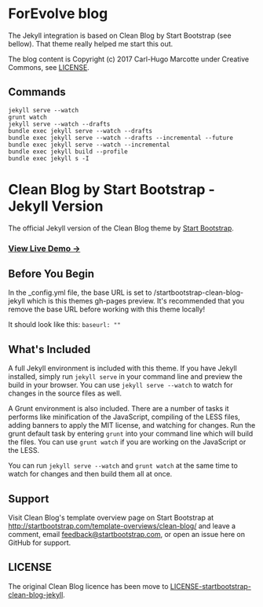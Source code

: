 # ForEvolve blog

The Jekyll integration is based on Clean Blog by Start Bootstrap (see bellow). That theme really helped me start this out.

The blog content is Copyright (c) 2017 Carl-Hugo Marcotte under Creative Commons, see [LICENSE](LICENSE).

## Commands

```
jekyll serve --watch
grunt watch
jekyll serve --watch --drafts
bundle exec jekyll serve --watch --drafts
bundle exec jekyll serve --watch --drafts --incremental --future
bundle exec jekyll serve --watch --incremental
bundle exec jekyll build --profile
bundle exec jekyll s -I
```

# Clean Blog by Start Bootstrap - Jekyll Version

The official Jekyll version of the Clean Blog theme by [Start Bootstrap](http://startbootstrap.com/).

### [View Live Demo &rarr;](http://blackrockdigital.github.io/startbootstrap-clean-blog-jekyll/)

## Before You Begin

In the \_config.yml file, the base URL is set to /startbootstrap-clean-blog-jekyll which is this themes gh-pages preview. It's recommended that you remove the base URL before working with this theme locally!

It should look like this:
`baseurl: ""`

## What's Included

A full Jekyll environment is included with this theme. If you have Jekyll installed, simply run `jekyll serve` in your command line and preview the build in your browser. You can use `jekyll serve --watch` to watch for changes in the source files as well.

A Grunt environment is also included. There are a number of tasks it performs like minification of the JavaScript, compiling of the LESS files, adding banners to apply the MIT license, and watching for changes. Run the grunt default task by entering `grunt` into your command line which will build the files. You can use `grunt watch` if you are working on the JavaScript or the LESS.

You can run `jekyll serve --watch` and `grunt watch` at the same time to watch for changes and then build them all at once.

## Support

Visit Clean Blog's template overview page on Start Bootstrap at http://startbootstrap.com/template-overviews/clean-blog/ and leave a comment, email feedback@startbootstrap.com, or open an issue here on GitHub for support.

## LICENSE

The original Clean Blog licence has been move to [LICENSE-startbootstrap-clean-blog-jekyll](LICENSE-startbootstrap-clean-blog-jekyll).
